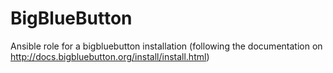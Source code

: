 BigBlueButton
=============

Ansible role for a bigbluebutton installation (following the documentation on http://docs.bigbluebutton.org/install/install.html)
